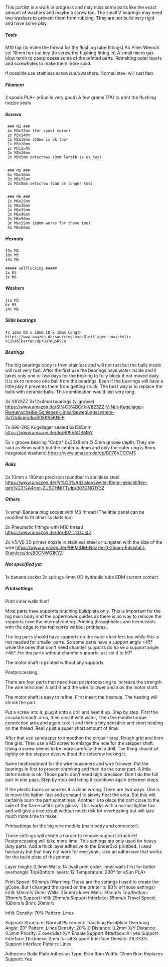This partlist is a work in progress and may miss some parts like the exact amount of washers and maybe a screw too. The small V bearings may need two washers to prevent them from rubbing. They are not build very rigid and have some play. 



##### Tools #####
M10 tap (to make the thread for the flushing tube fittings)
An Allen Wrench set 
10mm hex nut key (to screw the flushing fitting in)
A small micro gas blow torch to postprocess some of the printed parts. Remelting outer layers and screwholes to make them more solid.

If possible use stainless screws/nut/washers. Normal steel will rust fast.


##### Filament #####
2 spools PLA+ (eSun is very good)
A few grams TPU to print the flushing nozzle seals


##### Screws #####

     ### M3 ###  
     4x M3x12mm (for spool motor) 
     2x M3x14mm 
     2x M3x18mm (20mm is ok too)
     1x M3x20mm
     2x M3x25mm
     2x M3x30mm
     2x M3x5mm setscrews (8mm length is ok too)
     
     
     ### M5 ###
     6x M5x30mm
     2x M5x35mm
     2x M5x8mm setscrew (can be longer too)
     
     
     ### M6 ###
     1x M6x25mm
     2x M6x30mm 
     2x M6x35mm
     3x M6x40mm
     2x M6x50mm
     3x M6x55mm (60mm works for those too)
     4x M6x60mm


##### Hexnuts #####

    12x M3
    10x M5
    14x M6
    
    ##### selflocking #####
    1x M3
    3x M6

##### Washers #####

    11x M3
    6x M5
    14x M6


##### Slide bearings #####

    4x 12mm OD x 10mm ID x 10mm Length
    https://www.amazon.de/sourcing-map-Gleitlager-umwickelte-%C3%96lbarren/dp/B07KQ5RSJW
     

##### Bearings #####

The big bearings body is from stainless and will not rust but the balls inside will rust very fast. After the first use the bearings have water inside and it takes only one or two days for the bearing to fully block if not moved daily. It is ok to remove one ball from the bearings. Even if the bearings will have a little play it prevents them from getting stuck. The best way is to replace the balls with ceramic balls. This combination would last very long.


3x V623ZZ 3x12x4mm bearings (v-groove)
https://www.amazon.de/St%C3%BCck-V623ZZ-V-Nut-Kugellager-Riemenscheibe-Schienen-Linearbewegungssystem-3x12x4mm/dp/B08K95KNFR

7x 696-2RS Kugellager sealed 6x15x5mm 
https://www.amazon.de/dp/B09V5DBM6Y

5x v groove bearing "Cnbtr" 6x30x8mm (2.5mm groove depth. They are sold as 8mm width but the center is 9mm and only the outer ring is 8mm. Integrated washers)
https://www.amazon.de/dp/B076VCCCMS


##### Rails #####

2x 10mm x 180mm precision roundbar in stainless steel
https://www.amazon.de/Pr%C3%A4zisionswelle-10mm-geschliffen-geh%C3%A4rtet-ZUSCHNITT/dp/B07GNG1Y3Z

##### Others #####

1x small Banana plug socket with M6 thread (The little panel can be modified to fit other sockets too)


2x Pneumatic fittings with M10 thread
https://www.amazon.de/dp/B07DGLCJ4Z

2x V5/V6 3D printer nozzle in stainless steel or tungsten with the size of the wire
https://www.amazon.de/PREMIUM-Nozzle-0-25mm-Edelstahl-Stainless/dp/B0CNWG1KYZ


##### Not specified yet #####

1x banana socket
2x springs
4mm OD hydraulic tube
EDM current contact


##### Printsettings #####

Print inner walls first!

Most parts have supports touching buildplate only. This is important for the big main body and the upper/lower guides as there is no way to remove the supports from the internal routing. Printing throughholes and hexnutslots with the edge to the top works without problems.

The big parts should have supports on the outer chamfers too while this is not needed for smaller parts. So some parts have a support angle <45° while the ones that don't need chamfer supports do ha ve a support angle >45°. For the parts without chamfer supports just set it to 50°.

The motor shaft is printed without any supports. 


Postprocessing:

There are four parts that need heat postprocessing to increase the strength. The wire tensioner A and B and the wire follower and alos the motor shaft.

The motor shaft is easy to refine. First insert the hexnuts. The heating will shrink the part. 

Put a screw into it, plug it onto a drill and heat it up. Step by step. First the circular/smooth area, then cool it with water, Then the middle torque connection area and again cool it and then a tiny sensitive and short heating on the thread. Really just a super short amount of time.

After that use sandpaper to smoothen the circualr area. Rough grid and then fine grid. Then use a M5 screw to enlarge the hole for the stepper shaft. Using a screw seems to be more carefully then a drill. The thing should sit tightly on the stepper even without the setscrew locking it.



Same heattreatment for the wire tensioners and wire follower. Put the bearings in first to prevent shrinking and then do the outer part. A little deformation is ok. Those parts don't need high precision. Don't do the full part in one pass. Step by step and leting it cooldown again between steps.

If the plastic burns or smokes it is done wrong. There are two ways. One is to move the ligther fast and constant to slowly heat the area. But this will certainly burn the part sometimes. Another is to place the part close to the side of the flame until it gets glossy. This works with a normal lighter too and will give a nice result without much risk for overheating but will take much more time to make.





Printsettings for the big wire module (main body and connector):

Those settings will create a harder to remove support structure! Postprocessing will take more time.
This settings are only used for heavy duty parts.
Add a thick layer adhesive to the Ender3v2 printbed. I used hairspray but that may not work for everyone.. Use an adhessive that works for the build plate of the printer.

Layer height: 0.3mm
Walls: 14 (wall print order: inner walls first for better overhangs)
Top/Bottom layers: 12
Temperature: 230° for eSun PLA+

Print Speed: 50mm/s (Warning: Those are the settings I used to create the gCode. But I changed the speed on the printer to 80% of those settings)
    Infill: 50mm/s
    Outer Walls: 25mm/s
    Inner Walls: 30mm/s
    Top/Bottom: 35mm/s
    Support Infill: 25mm/s
    Support Interface: 35mm/s
    Travel Speed: 100mm/s
    Brim: 20mm/s


Infill: 
    Density: 70% 
    Pattern: Lines
    
Support:
    Structure: Normal
    Placement: Touching Buildplate
    Overhang Angle: 20°
    Pattern: Lines
    Density: 20%
    Z-Distance: 0.2mm
    X/Y Distance: 0.3mm
    Priority: Z overrides X/Y
    Enable Support INterface: All yes
    Support Interface Thickness: 2mm for all
    Support Interface Density: 26.333%
    Support Interface Pattern: Lines
    
Adhesion:
    Build Plate Adhesion Type: Brim
    Brim Width: 12mm
    Brim Replaces Support: Yes




